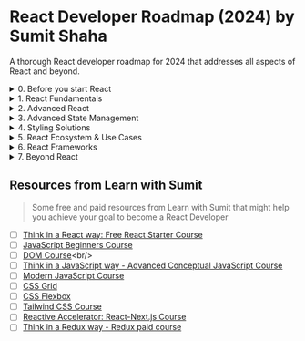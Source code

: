 # React Developer Roadmap (2024) by Sumit Shaha

A thorough React developer roadmap for 2024 that addresses all aspects of React and beyond.

<details>

<summary>0. Before you start React</summary>

You should know and be comfortable with **all of the following:**

- [ ]   [**Basic HTML (w3schools.com)**](https://www.w3schools.com/html/default.asp)

    - [ ]   HTML Elements, Attributes, Headings, Paragraphs, Colors & Styles
    - [ ]   HTML Links, Images, Tables, Lists, Block & Inline, Div, Classes, Id
    - [ ]   HTML Forms
    - [ ]   HTML Layout, Responsiveness & Semantic

- [ ]   [**Basic CSS (w3schools.com)**](https://www.w3schools.com/css/default.asp)

    - [ ]   CSS Basics - Syntax, Selectors, Colors, Backgrounds, Borders, Margin, Padding, Height/Width, Box Model, Outline, Text, Fonts, Links etc.
    - [ ]   CSS More - Lists, Tables, Display, Position, z-index, Overflow, Float, Inline Block, Align, Combinators, Pseudo-classes & elements, Opacity etc.
    - [ ]   CSS Forms & Layouts
    - [ ]   [CSS Flexbox](https://www.youtube.com/watch?v=kRS5ficucNM)
    - [ ]   [CSS Grid](https://www.youtube.com/watch?v=kEFIdXzQXYw)
    - [ ]   Advanced CSS - CSS Units, Shadows, Gradients, Transitions, Animations, Specificity etc.

- [ ]   [**Basic Tailwind CSS**](https://www.youtube.com/watch?v=X7XbjwD6fVY&list=PLHiZ4m8vCp9P23SqlHL0QAqiwS_oCofV2)

    - [ ]   Tailwind Utilities
    - [ ]   Responsive Variants
    - [ ]   Hover, focus and other states
    - [ ]   Dark Mode variant
    - [ ]   Tailwind Directives
    - [ ]   Tailwind Configurations
    - [ ]   Theme Configurations
    - [ ]   [Tailwind cn() utility](https://www.youtube.com/watch?v=y7DrXkGj7AU)

- [ ]   **Document Object Model (DOM)**

    - [ ]   [DOM Basics - Basics, Method, Document, Elements, Forms, CSS, Events, Navigation, Nodes and Collections](https://www.youtube.com/watch?v=mPTkKnL2aNA&list=PLHiZ4m8vCp9OkrURufHpGUUTBjJhO9Ghy)
    - [ ]   [DOM Advanced](https://www.youtube.com/watch?v=XY96d0vEdFk&list=PLHiZ4m8vCp9MJDxMOzhYVuTrO1b5n-Tq_)

- [ ]   [**Basic JavaScript**](https://www.youtube.com/watch?v=rePN-VFo1Eo&list=PLHiZ4m8vCp9OkrURufHpGUUTBjJhO9Ghy)

    - [ ]   JS Basics - Statements, Expressions, Syntax, Variables, Operators, Data Types, Functions, Objects, Arrays, Events, Array and String Methods, Object Methods, Date, Conditionals, Error Handling, JavaScript OOP - classes and inheritance and Debugging
    - [ ]   JS Web APIs - Forms, History, Geolocation, Storage, Worker and Fetch API
    - [ ]   JS JSON

- [ ]   [**JavaScript Advanced**](https://www.youtube.com/watch?v=KuhLGuNxF8U&list=PLHiZ4m8vCp9Nflbo9a0pZuLscG_Xc7DKq)

    - [ ]   Solid JS Concepts - Scope, Hosting, Execution Context, Closures, Prototype, Recursion, Primitive vs Reference Data Types, Currying, Intersection Observer, Memoization, Event Propagation, Debounce etc.
    - [ ]   [Asynchronous JavaScript](https://www.youtube.com/watch?v=IUBd76UQb34) - Callbacks, Promises and async-await

- [ ]   [**Modern JavaScript**](https://www.youtube.com/watch?v=PWXkYBmlbB4&list=PLHiZ4m8vCp9MFjMRp9EEHWKArbi0wdgXG)

    - [ ]   Different ES6+ JS Syntaxes and concepts eg. Arrow function, Truthy/Falsy values, Ternary Operator, Different Array methods like find, filter, map, reduce, slice, splice, push, pop, concat, different looping strategies, Spread & Rest Operator, Array and Object Destructuring, Imports/Exports syntax, Template Literals, Sorting etc.

- [ ]   [**Git/GitHub**](https://www.youtube.com/watch?v=PWXkYBmlbB4&list=PLHiZ4m8vCp9MFjMRp9EEHWKArbi0wdgXG)

    - [ ]   [Basics of Git](https://www.youtube.com/watch?v=oe21Nlq8GS4)
    - [ ]   [Important Git Commands](https://learnwithsumit.com/rnext/courses/rnext/git-github-refresher)

</details>

<details>
<summary>1. React Fundamentals</summary>

You should know and be comfortable with **all of the following:**

- [ ]   **Getting Started with React**
    - [ ]   Introduction to React - Why React - Comparison with Vanilla JS
    - [ ]   React Installation & Editor Setup with Vite
    - [ ]   How React works - Virtual DOM
    - [ ]   Basics of React Components
    - [ ]   Basics of JSX: React's Markup
    - [ ]   JavaScript in JSX
    - [ ]   Passing Props to Components
    - [ ]   Conditional Rendering
    - [ ]   Rendering Lists
    - [ ]   Pure Components
    - [ ]   How to split larger components into smaller ones
- [ ]   **Adding Interactivity**

    - [ ]   Responding to Events - Event Handlers
    - [ ]   Understanding States - React Component's Memory - useState
    - [ ]   How State works in React
    - [ ]   How Rendering works in React
    - [ ]   Updating complex states immutably in React

- [ ]   **React State Management Deep Dive**

    - [ ]   Declarative vs Imperative UI
    - [ ]   Thinking UI Declaratively
    - [ ]   Finding & Structuring React States
    - [ ]   Connecting Event Handlers to React
    - [ ]   Sharing State between components
    - [ ]   Lifting State up
    - [ ]   Extracting State Logic into Reducers
    - [ ]   useReducer Hook
    - [ ]   How to use Immer with React for concised immutable State Update
    - [ ]   Passing Data Deeply inside React Components
    - [ ]   Avoiding Prop Drilling - Context API & useContext Hook
    - [ ]   Combine context and reducer to write scalable code

</details>

<details>
<summary>2. Advanced React</summary>

- [ ]   Referencing values with Refs - useRef hook
- [ ]   Manipulating the DOM with Refs
- [ ]   Synchronizing with Effects - useEffect hook
- [ ]   Separating events from Effects
- [ ]   Removing Effect Dependencies
- [ ]   Performance optimization with useCallback and useMemo hook
- [ ]   Reusing logic with Custom Hooks
- [ ]   Calling APIs from Back-end with React

</details>

<details>
<summary>3. Advanced State Management</summary>

- [ ]   [Using Redux / Toolkit](https://learnwithsumit.com/think-in-a-redux-way)
- [ ]   [Using Zustand](https://github.com/pmndrs/zustand)
- [ ]   [Using Jotai](https://jotai.org/)
- [ ]   [Using Recoil](https://recoiljs.org/)
- [ ]   [Using MobX](https://mobx.js.org/README.html)

</details>

<details>
<summary>4. Styling Solutions</summary>

- [ ]   [**Tailwind**](https://tailwindcss.com/)
- [ ]   [**CSS Modules**](https://www.makeuseof.com/react-components-css-modules-style/)
- [ ]   [**Styled Components**](https://styled-components.com/)
- [ ]   React UI Component Library - [Shadcn](https://ui.shadcn.com/)
- [ ]   [React UI Component Library - Keep React](https://youtu.be/mVXNUMBtGEA)
- [ ]   [**Material UI**](https://mui.com/)
- [ ]   [**Chakra UI**](https://chakra-ui.com/)
- [ ]   [**Ant Design**](https://ant.design/docs/react/introduce)

</details>

<details>
<summary>5. React Ecosystem & Use Cases</summary>

- [ ]   [React Router DOM](https://youtu.be/34tjWL9wi4g)
- [ ]   API Request with Axios in React
- [ ]   React Suspense & Error Boundaries
- [ ]   React Lazy Load
- [ ]   React Infinite Scroll
- [ ]   Uncommon React Hooks - useDebugValue, useDeferredValue, useId, useImperativeHandle, useInsertionEffect, useLayoutEffect and useTransition
- [ ]   **React Authentication**

    - [ ]   How to handle user sign in (email, password, JWT)
    - [ ]   How to handle access tokens and token refreshes
    - [ ]   Social sign in (Google, Facebook, GitHub, etc.)
    - [ ]   [Using Supabase](https://supabase.com/)
    - [ ]   [Using Firebase](https://firebase.google.com/docs/auth)
    - [ ]   [Using Clerk](https://clerk.com/)

- [ ]   **Form Handling in React**

    - [ ]   How to validate user input in forms (emails, passwords, etc.)
    - [ ]   How to send form data to server
    - [ ]   How to handle file uploads
    - [ ]   [Using React Hook Form](https://react-hook-form.com/)
    - [ ]   [Using Formik](https://formik.org/docs/overview)

- [ ]   [**Accessibility**](https://developer.mozilla.org/en-US/docs/Learn/Tools_and_testing/Client-side_JavaScript_frameworks/React_accessibility)
    - [ ]   Understanding why accessibility is important
    - [ ]   [Using semantic HTML](https://www.semrush.com/blog/semantic-html5-guide/)
    - [ ]   How to implement keyboard navigation
    - [ ]   How to add aria labels
    - [ ]   [Using React Aria](https://react-spectrum.adobe.com/react-aria/)
- [ ]   **Testing**
    - [ ]   [How to implement unit tests](https://www.freecodecamp.org/news/how-to-write-unit-tests-in-react/)
        - [ ]   [Using React Testing Library](https://testing-library.com/docs/react-testing-library/intro/)
        - [ ]   [Using Jest](https://jestjs.io/)
    - [ ]   [How to implement e2e integration tests](https://youtu.be/6BkcHAEWeTU)
        - [ ]   [Using Cypress](https://www.cypress.io/)
        - [ ]   [Using Playwright](https://playwright.dev/)

</details>

<details>
<summary>6. React Frameworks</summary>

You should have worked with **one of the following:**

- [ ]   [**Vite**](https://vitejs.dev/)
    - [ ]   How to run a simple React application
- [ ]   [**Next.js**](https://nextjs.org/)
    - [ ]   [Understanding file-based routing](https://nextjs.org/docs/app/building-your-application/routing)
    - [ ]   [Understanding Next Auth](https://next-auth.js.org/)
    - [ ]   [Understanding server components](https://nextjs.org/docs/app/building-your-application/rendering/server-components)
    - [ ]   [Understanding server actions](https://nextjs.org/docs/app/building-your-application/data-fetching/server-actions-and-mutations)
- [ ]   [**Remix**](https://remix.run/)

</details>

<details>
<summary>7. Beyond React</summary>

- [ ]   **Team player**
    - [ ]   How to work within a team
    - [ ]   How to perform code reviews
    - [ ]   How to give and receive feedback
- [ ]   **Efficiency**
    - [ ]   How to prioritise tasks
    - [ ]   How to handle tech debt
    - [ ]   How to meet deadlines and goals
- [ ]   **Continuous Learning**
    - [ ]   How to continuously learn and grow
    - [ ]   How to stay up to date with your skills
- [ ]   **Networking & Communication** - Going to meetups or events - Contributing to open source projects - Networking within the company you work in
</details>

## Resources from Learn with Sumit

> Some free and paid resources from Learn with Sumit that might help you achieve your goal to become a React Developer

- [ ]   [Think in a React way: Free React Starter Course](https://www.youtube.com/watch?v=5Xy-t8k_M4A&list=PLHiZ4m8vCp9M6HVQv7a36cp8LKzyHIePr)<br/>
- [ ]   [JavaScript Beginners Course](https://www.youtube.com/watch?v=rePN-VFo1Eo&list=PLHiZ4m8vCp9OkrURufHpGUUTBjJhO9Ghy)<br/>
- [ ]   [DOM Course](https://www.youtube.com/watch?v=XY96d0vEdFk&list=PLHiZ4m8vCp9MJDxMOzhYVuTrO1b5n-Tq_)<br/>
- [ ]   [Think in a JavaScript way - Advanced Conceptual JavaScript Course](https://www.youtube.com/watch?v=KuhLGuNxF8U&list=PLHiZ4m8vCp9Nflbo9a0pZuLscG_Xc7DKq)<br/>
- [ ]   [Modern JavaScript Course](https://www.youtube.com/watch?v=PWXkYBmlbB4&list=PLHiZ4m8vCp9MFjMRp9EEHWKArbi0wdgXG)<br/>
- [ ]   [CSS Grid](https://www.youtube.com/watch?v=kEFIdXzQXYw)<br/>
- [ ]   [CSS Flexbox](https://www.youtube.com/watch?v=kRS5ficucNM)<br/>
- [ ]   [Tailwind CSS Course](https://www.youtube.com/watch?v=X7XbjwD6fVY&list=PLHiZ4m8vCp9P23SqlHL0QAqiwS_oCofV2)<br/>
- [ ]   [Reactive Accelerator: React-Next.js Course](https://learnwithsumit.com/rnext)<br/>
- [ ]   [Think in a Redux way - Redux paid course](https://learnwithsumit.com/think-in-a-redux-way)
